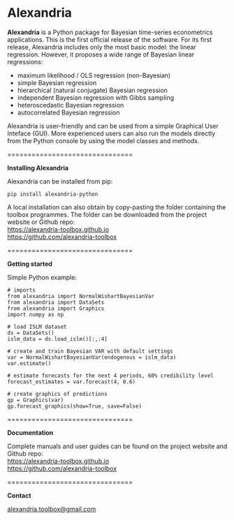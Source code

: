 # Alexandria

**Alexandria** is a Python package for Bayesian time-series econometrics applications. This is the first official release of the software. For its first release, Alexandria includes only the most basic model: the linear regression. However, it proposes a wide range of Bayesian linear regressions:

- maximum likelihood / OLS regression (non-Bayesian)
- simple Bayesian regression
- hierarchical (natural conjugate) Bayesian regression
- independent Bayesian regression with Gibbs sampling
- heteroscedastic Bayesian regression
- autocorrelated Bayesian regression

Alexandria is user-friendly and can be used from a simple Graphical User Inteface (GUI). More experienced users can also run the models directly from the Python console by using the model classes and methods.

===============================

**Installing Alexandria**

Alexandria can be installed from pip: 

	pip install alexandria-python

A local installation can also obtain by copy-pasting the folder containing the toolbox programmes. The folder can be downloaded from the project website or Github repo:  
https://alexandria-toolbox.github.io  
https://github.com/alexandria-toolbox  

===============================

**Getting started**

Simple Python example:

	# imports
	from alexandria import NormalWishartBayesianVar
	from alexandria import DataSets
	from alexandria import Graphics
	import numpy as np

	# load ISLM dataset
	ds = DataSets()
	islm_data = ds.load_islm()[:,:4]

	# create and train Bayesian VAR with default settings
	var = NormalWishartBayesianVar(endogenous = islm_data)
	var.estimate()

	# estimate forecasts for the next 4 periods, 60% credibility level
	forecast_estimates = var.forecast(4, 0.6)

	# create graphics of predictions
	gp = Graphics(var)
	gp.forecast_graphics(show=True, save=False)

===============================

**Documentation**

Complete manuals and user guides can be found on the project website and Github repo:  
https://alexandria-toolbox.github.io  
https://github.com/alexandria-toolbox  

===============================

**Contact**

alexandria.toolbox@gmail.com
